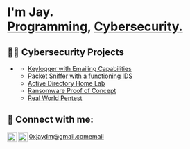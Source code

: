 <h1>I'm Jay. <br/><a href="https://github.com/jjaydm">Programming</a>, <a href="https://www.linkedin.com/in/jay-mclain-8147ab281">Cybersecurity.</a>

<h2>👨‍💻 Cybersecurity Projects</h2>

- <b></b>
  - [Keylogger with Emailing Capabilities](https://github.com/joshmadakor1/Algorithms-Practice)
  - [Packet Sniffer with a functioning IDS](https://github.com/joshmadakor1/Sentinel-Lab)
  - [Active Directory Home Lab](https://github.com/joshmadakor1/4chan-Image-Analysis-Middleware-C964)
  - [Ransomware Proof of Concept](https://github.com/joshmadakor1/Sentinel-Lab)
  - [Real World Pentest](https://github.com/joshmadakor1/Sentinel-Lab)
 



<h2> 🤳 Connect with me:</h2>

[<img align="left" alt="Jay | Twitter" width="22px" src="https://cdn.jsdelivr.net/npm/simple-icons@v3/icons/twitter.svg" />][twitter]
[<img align="left" alt="Jay | LinkedIn" width="22px" src="https://cdn.jsdelivr.net/npm/simple-icons@v3/icons/linkedin.svg" />][linkedin]
</b>0xjaydm@gmail.com</b>[email]


[twitter]: https://twitter.com/0xjaydm
[linkedin]: https://www.linkedin.com/in/jay-mclain-8147ab281/
[email]: 0xjaydm@protonmail.com

